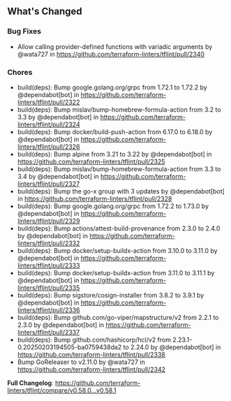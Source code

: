 ## What's Changed

### Bug Fixes
* Allow calling provider-defined functions with variadic arguments by @wata727 in https://github.com/terraform-linters/tflint/pull/2340

### Chores
* build(deps): Bump google.golang.org/grpc from 1.72.1 to 1.72.2 by @dependabot[bot] in https://github.com/terraform-linters/tflint/pull/2322
* build(deps): Bump mislav/bump-homebrew-formula-action from 3.2 to 3.3 by @dependabot[bot] in https://github.com/terraform-linters/tflint/pull/2324
* build(deps): Bump docker/build-push-action from 6.17.0 to 6.18.0 by @dependabot[bot] in https://github.com/terraform-linters/tflint/pull/2326
* build(deps): Bump alpine from 3.21 to 3.22 by @dependabot[bot] in https://github.com/terraform-linters/tflint/pull/2325
* build(deps): Bump mislav/bump-homebrew-formula-action from 3.3 to 3.4 by @dependabot[bot] in https://github.com/terraform-linters/tflint/pull/2327
* build(deps): Bump the go-x group with 3 updates by @dependabot[bot] in https://github.com/terraform-linters/tflint/pull/2328
* build(deps): Bump google.golang.org/grpc from 1.72.2 to 1.73.0 by @dependabot[bot] in https://github.com/terraform-linters/tflint/pull/2329
* build(deps): Bump actions/attest-build-provenance from 2.3.0 to 2.4.0 by @dependabot[bot] in https://github.com/terraform-linters/tflint/pull/2332
* build(deps): Bump docker/setup-buildx-action from 3.10.0 to 3.11.0 by @dependabot[bot] in https://github.com/terraform-linters/tflint/pull/2333
* build(deps): Bump docker/setup-buildx-action from 3.11.0 to 3.11.1 by @dependabot[bot] in https://github.com/terraform-linters/tflint/pull/2335
* build(deps): Bump sigstore/cosign-installer from 3.8.2 to 3.9.1 by @dependabot[bot] in https://github.com/terraform-linters/tflint/pull/2336
* build(deps): Bump github.com/go-viper/mapstructure/v2 from 2.2.1 to 2.3.0 by @dependabot[bot] in https://github.com/terraform-linters/tflint/pull/2337
* build(deps): Bump github.com/hashicorp/hcl/v2 from 2.23.1-0.20250203194505-ba0759438da2 to 2.24.0 by @dependabot[bot] in https://github.com/terraform-linters/tflint/pull/2338
* Bump GoReleaser to v2.11.0 by @wata727 in https://github.com/terraform-linters/tflint/pull/2342


**Full Changelog**: https://github.com/terraform-linters/tflint/compare/v0.58.0...v0.58.1
